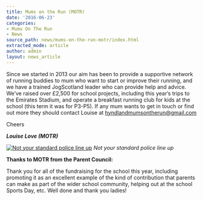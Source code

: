```yaml
---
title: Mums on the Run (MOTR)
date: '2016-06-23'
categories:
- Mums On The Run
- News
source_path: news/mums-on-the-run-motr/index.html
extracted_mode: article
author: admin
layout: news_article
---
```


Since we started in 2013 our aim has been to provide a supportive network of running buddies to mum who want to start or improve their running, and we have a trained JogScotland leader who can provide help and advice. We’ve raised over £2,500 for school projects, including this year’s trips to the Emirates Stadium, and operate a breakfast running club for kids at the school (this term it was for P3-P5). If any mum wants to get in touch or find out more they should contact Louise at hyndlandmumsontherun@gmail.com

Cheers

_**Louise Love (MOTR)**_

[![Not your standard police line up](/assets/images/2016/06/motr2016-300x238.jpg)](/assets/images/2016/06/motr2016.jpg)
_Not your standard police line up_

**Thanks to MOTR from the Parent Council:**

Thank you for all of the fundraising for the school this year, including promoting it as an excellent example of the kind of contribution that parents can make as part of the wider school community, helping out at the school Sports Day, etc. Well done and thank you ladies!
